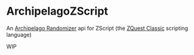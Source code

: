 # ArchipelagoZScript
An [Archipelago Randomizer](https://archipelago.gg/) api for ZScript (the [ZQuest Classic](https://zquestclassic.com/) scripting language)

WIP

